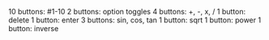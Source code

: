 10 buttons: #1-10
2 buttons: option toggles
4 buttons: +, -, x, /
1 button: delete
1 button: enter
3 buttons: sin, cos, tan
1 button: sqrt
1 button: power
1 button: inverse

